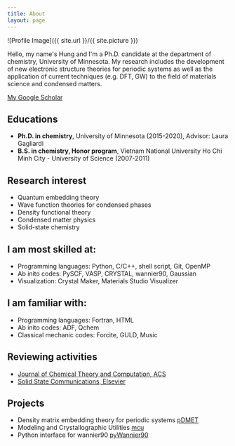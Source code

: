 ```yaml
---
title: About
layout: page
---
```

![Profile Image]({{ site.url }}/{{ site.picture }})

<p>  
Hello, my name's Hung and I'm a Ph.D. candidate at the department of chemistry, University of Minnesota.
My research includes the development of new electronic structure theories for periodic systems as well as the application of current techniques
(e.g. DFT, GW) to the field of materials science and condensed matters.
</p>

<p>
<a href="https://scholar.google.com/citations?user=MIe6vYUAAAAJ&hl=en&authuser=1#">My Google Scholar</a>
</p>


<h2>Educations</h2>

<ul class="education-list">
    <li><strong>Ph.D. in chemistry</strong>, University of Minnesota (2015-2020), Advisor: Laura Gagliardi</li>
    <li><strong>B.S. in chemistry, Honor program</strong>, Vietnam National University Ho Chi Minh City - University of Science (2007-2011)</li>
</ul>

<h2>Research interest</h2>

<ul class="research-list">
    <li>Quantum embedding theory</li>
    <li>Wave function theories for condensed phases</li>
    <li>Density functional theory</li>
    <li>Condensed matter physics</li>
    <li>Solid-state chemistry</li>
</ul>

<h2>I am most skilled at:</h2>

<ul class="skill-list">
	<li>Programming languages: Python, C/C++, shell script, Git, OpenMP</li>
	<li>Ab inito codes: PySCF, VASP, CRYSTAL, wannier90, Gaussian</li> 
    <li>Visualization: Crystal Maker, Materials Studio Visualizer</li>
</ul>

<h2>I am familiar with:</h2>

<ul class="skill-list">
	<li>Programming languages: Fortran, HTML</li>
	<li>Ab inito codes: ADF, Qchem </li>
	<li>Classical mechanic codes: Forcite, GULD, Music</li>    
</ul>

<h2>Reviewing activities</h2>

<ul class="reviewing-list">
    <li><a href="https://raw.githubusercontent.com/hungpham2017/hungpham2017.github.io/master/assets/ACS_2018.pdf">Journal of Chemical Theory and Computation, ACS</a></li>
    <li><a href="https://raw.githubusercontent.com/hungpham2017/hungpham2017.github.io/master/assets/SSC_Elsevier.pdf">Solid State Communications, Elsevier</a></li>
</ul>

<h2>Projects</h2>

<ul>
	<li>Density matrix embedding theory for periodic systems <a href="https://github.com/hungpham2017/pDMET">pDMET</a></li>
	<li>Modeling and Crystallographic Utilities <a href="https://github.com/hungpham2017/mcu">mcu</a></li>
	<li>Python interface for wannier90 <a href="https://github.com/hungpham2017/pyWannier90">pyWannier90</a></li>
</ul>

<!---
<h2>Publications</h2>
1. **H. Q. Pham**, M. R. Hermes, L. Gagliardi; Periodic Density Matrix Embedding Theory: A Wave Function Approach for Strongly Correlated Materials, **2019**, Manuscript under preparation.
2. **H. Q. Pham**, D. Q. Le, N.-N. Pham-Tran, Y. Kawazoe, D. Nguyen-Manh; Electron Delocalization in Single-Layer Phthalocyanine-Based Covalent Organic Frameworks: A First Principle Study, [**RSC Advances**](https://chemrxiv.org/articles/Electron_Delocalization_in_Single-Layer_Phthalocyanine-Based_Covalent_Organic_Frameworks_A_First_Principle_Study/8378486), **2019**, Manuscript under revision.
3. R. Sanner, N. Cherepy, H P. Martinez, **H. Q. Pham**, V. Young; Highly Efficient Phosphorescence From Cyclometallated Iridium(III) Compounds: Improved Syntheses of Picolinate Complexes and Quantum Chemical Studies of Their Electronic Structures, [**Inorganica Chim. Acta**](https://www.sciencedirect.com/science/article/pii/S0020169319307431), **2019**,496, 119040. 
4. **H. Q. Pham**, R. J. Holmes, E. S. Aydil, L. Gagliardi; Lead-Free Double Perovskites Cs2InCuCl6and (CH3NH3)2InCuCl6: Electronic, Optical,and Electrical Properties, [**Nanoscale**](https://pubs.rsc.org/en/content/articlelanding/2019/nr/c9nr01645g#!divAbstract), **2019**, 11, 11173.
5. **H. Q. Pham**, V. Bernales, L. Gagliardi; Can Density Matrix Embedding Theory with the Complete Active Space Self-Consistent Field Solver Describe Single and Double Bond Breaking in Molecular Systems?, [**J. Chem. Theory Comput.**, **2018**](https://pubs.acs.org/doi/10.1021/acs.jctc.7b01248), 14, 1960.
6. D. Ray, C. Clarke, **H. Q. Pham**, J. Borycz; T. Zhang, E. S. Aydil, R. J. Holmes, L. Gagliardi; A Computational Study of Structural and Electronic Properties of Lead-Free CsMI3 Perovskites (M = Ge, Sn, Pb, Mg, Ca, Sr, Ba), [**J. Phys. Chem. C**, **2018**](https://pubs.acs.org/doi/abs/10.1021/acs.jpcc.8b00226), 122, 7838.
7. P. T. K. Nguyen, H. T. D. Nguyen, **H. Q. Pham**, J. Kim, K. E. Cordova, H. Furukawa; Synthesis and Selective Capture Properties of a Series of Hexatopic Linker-Based Metal–Organic Frameworks, [**Inorg. Chem.**](https://pubs.acs.org/doi/abs/10.1021/acs.inorgchem.5b01900), **2015**, 54 (20), 10065.
8. T. L. H. Doan, H. L. Nguyen, **H. Q. Pham**, N.-N. Pham-Tran, T. N. Le, K. E. Cordova; Tailoring the Optical Absorption of Water-Stable Zr− and Hf−Based Metal–Organic Framework Photocatalysts, [**Chem. Asian J.**](https://onlinelibrary.wiley.com/doi/full/10.1002/asia.201500641), **2015**, 10, 2660.
9. **H. Q. Pham**, T. Mai, N.-N. Pham-Tran, Y. Kawazoe, H. Mizuseki, D. Nguyen-Manh; Engineering of Band Gap in Metal–Organic Frameworks by Functionalizing Organic Linker: A Systematic Density Functional Theory Investigation, [**J. Phys. Chem. C**](https://pubs.acs.org/doi/10.1021/jp405997r), **2014**, 118 (9), 4567.
--->